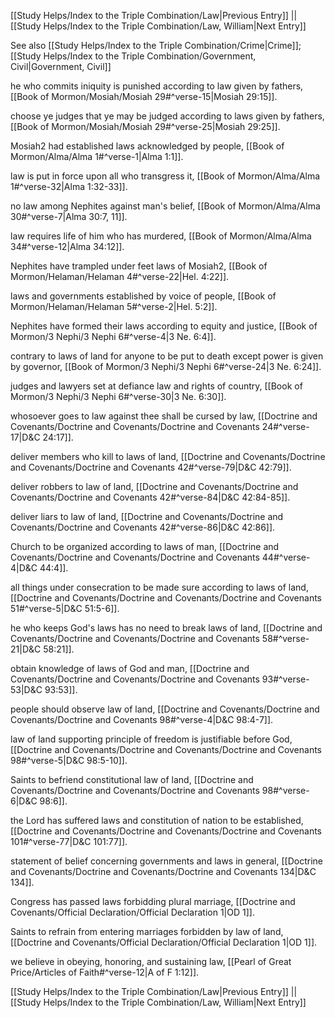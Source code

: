 [[Study Helps/Index to the Triple Combination/Law|Previous Entry]]  ||  [[Study Helps/Index to the Triple Combination/Law, William|Next Entry]]

 See also [[Study Helps/Index to the Triple Combination/Crime|Crime]]; [[Study Helps/Index to the Triple Combination/Government, Civil|Government, Civil]]

 he who commits iniquity is punished according to law given by fathers, [[Book of Mormon/Mosiah/Mosiah 29#^verse-15|Mosiah 29:15]].

 choose ye judges that ye may be judged according to laws given by fathers, [[Book of Mormon/Mosiah/Mosiah 29#^verse-25|Mosiah 29:25]].

 Mosiah2 had established laws acknowledged by people, [[Book of Mormon/Alma/Alma 1#^verse-1|Alma 1:1]].

 law is put in force upon all who transgress it, [[Book of Mormon/Alma/Alma 1#^verse-32|Alma 1:32-33]].

 no law among Nephites against man's belief, [[Book of Mormon/Alma/Alma 30#^verse-7|Alma 30:7, 11]].

 law requires life of him who has murdered, [[Book of Mormon/Alma/Alma 34#^verse-12|Alma 34:12]].

 Nephites have trampled under feet laws of Mosiah2, [[Book of Mormon/Helaman/Helaman 4#^verse-22|Hel. 4:22]].

 laws and governments established by voice of people, [[Book of Mormon/Helaman/Helaman 5#^verse-2|Hel. 5:2]].

 Nephites have formed their laws according to equity and justice, [[Book of Mormon/3 Nephi/3 Nephi 6#^verse-4|3 Ne. 6:4]].

 contrary to laws of land for anyone to be put to death except power is given by governor, [[Book of Mormon/3 Nephi/3 Nephi 6#^verse-24|3 Ne. 6:24]].

 judges and lawyers set at defiance law and rights of country, [[Book of Mormon/3 Nephi/3 Nephi 6#^verse-30|3 Ne. 6:30]].

 whosoever goes to law against thee shall be cursed by law, [[Doctrine and Covenants/Doctrine and Covenants/Doctrine and Covenants 24#^verse-17|D&C 24:17]].

 deliver members who kill to laws of land, [[Doctrine and Covenants/Doctrine and Covenants/Doctrine and Covenants 42#^verse-79|D&C 42:79]].

 deliver robbers to law of land, [[Doctrine and Covenants/Doctrine and Covenants/Doctrine and Covenants 42#^verse-84|D&C 42:84-85]].

 deliver liars to law of land, [[Doctrine and Covenants/Doctrine and Covenants/Doctrine and Covenants 42#^verse-86|D&C 42:86]].

 Church to be organized according to laws of man, [[Doctrine and Covenants/Doctrine and Covenants/Doctrine and Covenants 44#^verse-4|D&C 44:4]].

 all things under consecration to be made sure according to laws of land, [[Doctrine and Covenants/Doctrine and Covenants/Doctrine and Covenants 51#^verse-5|D&C 51:5-6]].

 he who keeps God's laws has no need to break laws of land, [[Doctrine and Covenants/Doctrine and Covenants/Doctrine and Covenants 58#^verse-21|D&C 58:21]].

 obtain knowledge of laws of God and man, [[Doctrine and Covenants/Doctrine and Covenants/Doctrine and Covenants 93#^verse-53|D&C 93:53]].

 people should observe law of land, [[Doctrine and Covenants/Doctrine and Covenants/Doctrine and Covenants 98#^verse-4|D&C 98:4-7]].

 law of land supporting principle of freedom is justifiable before God, [[Doctrine and Covenants/Doctrine and Covenants/Doctrine and Covenants 98#^verse-5|D&C 98:5-10]].

 Saints to befriend constitutional law of land, [[Doctrine and Covenants/Doctrine and Covenants/Doctrine and Covenants 98#^verse-6|D&C 98:6]].

 the Lord has suffered laws and constitution of nation to be established, [[Doctrine and Covenants/Doctrine and Covenants/Doctrine and Covenants 101#^verse-77|D&C 101:77]].

 statement of belief concerning governments and laws in general, [[Doctrine and Covenants/Doctrine and Covenants/Doctrine and Covenants 134|D&C 134]].

 Congress has passed laws forbidding plural marriage, [[Doctrine and Covenants/Official Declaration/Official Declaration 1|OD 1]].

 Saints to refrain from entering marriages forbidden by law of land, [[Doctrine and Covenants/Official Declaration/Official Declaration 1|OD 1]].

 we believe in obeying, honoring, and sustaining law, [[Pearl of Great Price/Articles of Faith#^verse-12|A of F 1:12]].

[[Study Helps/Index to the Triple Combination/Law|Previous Entry]]  ||  [[Study Helps/Index to the Triple Combination/Law, William|Next Entry]]